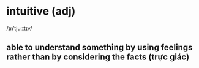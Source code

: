 # intuitive (adj)

/ɪnˈtjuːɪtɪv/

## able to understand something by using feelings rather than by considering the facts (trực giác)